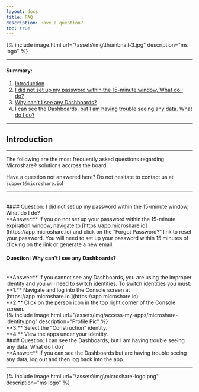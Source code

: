 ```yaml
---
layout: docs
title: FAQ
description: Have a question?
toc: true
---
```


{% include image.html url="\assets\img\thumbnail-3.jpg"  description="ms logo" %}

---------------------------------------
#### Summary:

1. [Introduction](./#introduction)
2. [I did not set up my password within the 15-minute window, What do I do?](./#question-i-did-not-set-up-my-password-within-the-15-minute-window-what-do-i-do)
3. [Why can't I see any Dashboards?](./#question-why-cant-i-see-any-dashboards)
4. [I can see the Dashboards, but I am having trouble seeing any data. What do I do?](./#question-i-can-see-the-dashboards-but-i-am-having-trouble-seeing-any-data-what-do-i-do)

---------------------------------------

## Introduction
---------------------------------------
    
The following are the most frequently asked questions regarding Microshare® solutions accross the board. 

Have a question not answered here? Do not hesitate to contact us at `support@microshare.io`!

---------------------------------------

<br>
#### Question: I did not set up my password within the 15-minute window, What do I do?


<br>
**Answer:** If you do not set up your password within the 15-minute expiration window, navigate to [https://app.microshare.io](https://app.microshare.io) and click on the “Forgot Password?” link to reset your password.  You will need to set up your password within 15 minutes of clicking on the link or generate a new email.
<br>


#### Question: Why can't I see any Dashboards?
<br>
**Answer:**  If you cannot see any Dashboards, you are using the improper identity and you will need to switch identities. To switch identities you must:

<br>
**1.** Navigate and log into the Console screen at [https://app.microshare.io.](https://app.microshare.io)

<br>
**2.** Click on the person icon in the top right corner of the Console screen.

<br>
{% include image.html url="/assets/img/access-my-apps/microshare-identity.png" description="Profile Pic" %}

<br>
**3.** Select the "Construction" identity.

<br>
**4.** View the apps under your identity.

<br>
#### Question: I can see the Dashboards, but I am having trouble seeing any data. What do I do?
<br>
**Answer:**  If you can see the Dashboards but are having trouble seeing any data, log out and then log back into the app.
<br>

---------------------------------------

{% include image.html url="\assets\img\microshare-logo.png"  description="ms logo" %}

